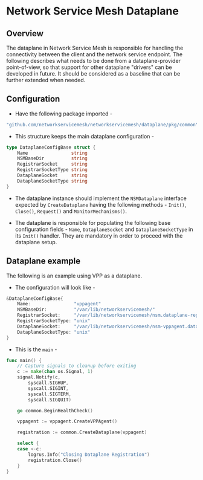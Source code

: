 # Network Service Mesh Dataplane

## Overview

The dataplane in Network Service Mesh is responsible for handling the connectivity between the client and the network service endpoint.
The following describes what needs to be done from a dataplane-provider point-of-view, so that support for other dataplane "drivers" can be developed in future.
It should be considered as a baseline that can be further extended when needed.

## Configuration

* Have the following package imported -

```go
"github.com/networkservicemesh/networkservicemesh/dataplane/pkg/common"
```

* This structure keeps the main dataplane configuration -

```go
type DataplaneConfigBase struct {
    Name                string
    NSMBaseDir          string
    RegistrarSocket     string
    RegistrarSocketType string
    DataplaneSocket     string
    DataplaneSocketType string
}
```

* The dataplane instance should implement the `NSMDataplane` interface expected by `CreateDataplane` having the following methods - `Init()`, `Close()`, `Request()` and `MonitorMechanisms()`.

* The dataplane is responsible for populating the following base configuration fields - `Name`, `DataplaneSocket` and `DataplaneSocketType` in its `Init()` handler. They are mandatory in order to proceed with the dataplane setup.

## Dataplane example

The following is an example using VPP as a dataplane.

* The configuration will look like -

```go
&DataplaneConfigBase{
    Name:                "vppagent"
    NSMBaseDir:          "/var/lib/networkservicemesh/"
    RegistrarSocket:     "/var/lib/networkservicemesh/nsm.dataplane-registrar.io.sock"
    RegistrarSocketType: "unix"
    DataplaneSocket:     "/var/lib/networkservicemesh/nsm-vppagent.dataplane.sock"
    DataplaneSocketType: "unix"
}
```

* This is the `main` -

```go
func main() {
    // Capture signals to cleanup before exiting
    c := make(chan os.Signal, 1)
    signal.Notify(c,
        syscall.SIGHUP,
        syscall.SIGINT,
        syscall.SIGTERM,
        syscall.SIGQUIT)

    go common.BeginHealthCheck()

    vppagent := vppagent.CreateVPPAgent()

    registration := common.CreateDataplane(vppagent)

    select {
    case <-c:
        logrus.Info("Closing Dataplane Registration")
        registration.Close()
    }
}
```
